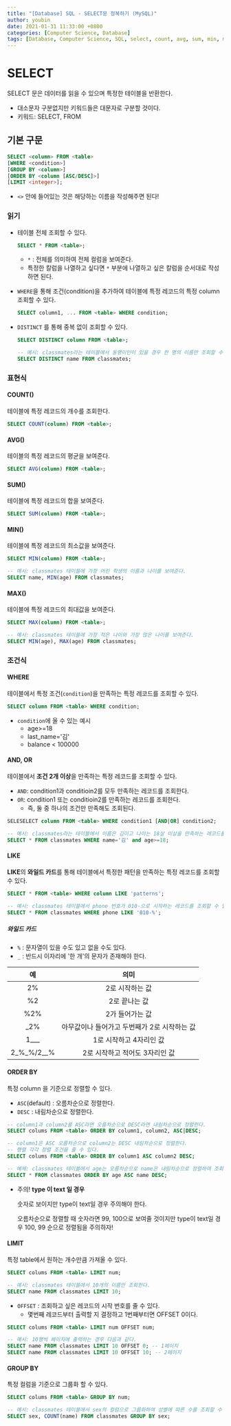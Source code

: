 ```yaml
---
title: "[Database] SQL - SELECT문 정복하기 (MySQL)"
author: youbin
date: 2021-01-31 11:33:00 +0800
categories: [Computer Science, Database]
tags: [Database, Computer Science, SQL, select, count, avg, sum, min, max, where, like, order by, limit, group by, MySQL]
---
```


# SELECT

SELECT 문은 데이터를 읽을 수 있으며 특정한 테이블을 반환한다.

- 대소문자 구분없지만 키워드들은 대문자로 구분할 것이다.
- 키워드: SELECT, FROM



## 기본 구문

```sql
SELECT <column> FROM <table>
[WHERE <condition>]
[GROUP BY <column>]
[ORDER BY <column [ASC/DESC]>]
[LIMIT <integer>];
```

- `<>` 안에 들어있는 것은 해당하는 이름을 작성해주면 된다!

### 읽기

- 테이블 전체 조회할 수 있다.

  ```sql
  SELECT * FROM <table>;
  ```

  - `*` : 전체를 의미하여 전체 컬럼을 보여준다.
  - 특정한 칼럼을 나열하고 싶다면 `*` 부분에 나열하고 싶은 칼럼을 순서대로 작성하면 된다.

- `WHERE`을 통해 조건(condition)을 추가하여 테이블에 특정 레코드의 특정 column 조회할 수 있다.

  ```sql
  SELECT column1, ... FROM <table> WHERE condition;
  ```

- `DISTINCT` 를 통해 중복 없이 조회할 수 있다.

  ```sql
  SELECT DISTINCT column FROM <table>;
  ```

  ```sql
  -- 예시: classmates라는 테이블에서 동명이인이 있을 경우 한 명의 이름만 조회할 수 있도록 하는 코드이다.
  SELECT DISTINCT name FROM classmates;
  ```



### 표현식

#### COUNT()

테이블에 특정 레코드의 개수를 조회한다.

```sql
SELECT COUNT(column) FROM <table>;
```



#### AVG()

테이블의 특정 레코드의 평균을 보여준다.

```sql
SELECT AVG(column) FROM <table>;
```



#### SUM()

 테이블에 특정 레코드의 합을 보여준다.
 ```sql
SELECT SUM(column) FROM <table>;
 ```



#### MIN()

테이블에 특정 레코드의 최소값을 보여준다.

  ```sql
SELECT MIN(column) FROM <table>;
  ```
   ```sql
-- 예시: classmates 테이블에 가장 어린 학생의 이름과 나이를 보여준다.
SELECT name, MIN(age) FROM classmates;
   ```



#### MAX()

테이블에 특정 레코드의 최대값을 보여준다.

  ```sql
SELECT MAX(column) FROM <table>;
  ```

  ```sql
-- 예시: classmates 테이블에 가장 적은 나이와 가장 많은 나이를 보여준다.
SELECT MIN(age), MAX(age) FROM classmates;
  ```



### 조건식

#### WHERE

테이블에서 특정 조건(`condition`)을 만족하는 특정 레코드를 조회할 수 있다.

```sql
SELECT column FROM <table> WHERE condition;
```

- `condition`에 올 수 있는 예시
  - age>=18
  - last_name='김'
  - balance < 100000



#### AND, OR

테이블에서 **조건 2개 이상**을 만족하는 특정 레코드를 조회할 수 있다.

- `AND`: condition1과 conditioin2를 모두 만족하는 레코드를 조회한다.
- `OR`: condition1 또는 conditioin2를 만족하는 레코드를 조회한다.
  - 즉, 둘 중 하나의 조건만 만족해도 조회된다.

```sql
SELESELECT column FROM <table> WHERE condition1 [AND|OR] condition2;
```

```sql
-- 예시: classmates라는 테이블에서 이름은 김이고 나이는 18살 이상을 만족하는 레코드를 조회한다.
SELECT * FROM classmates WHERE name='김' and age>=18;
```



#### LIKE

**LIKE**의 **와일드 카드**를 통해 테이블에서 특정한 패턴을 만족하는 특정 레코드를 조회할 수 있다.

```sql
SELECT * FROM <table> WHERE column LIKE 'patterns';
```

```sql
-- 예시: classmates 테이블에서 phone 번호가 010-으로 시작하는 레코드를 조회할 수 있다.
SELECT * FROM classmates WHERE phone LIKE '010-%';
```

##### 와일드 카드

- `%` : 문자열이 있을 수도 있고 없을 수도 있다.
- `_` : 반드시 이자리에 '한 개'의 문자가 존재해야 한다.

|     예     |                     의미                     |
| :--------: | :------------------------------------------: |
|     2%     |               2로 시작하는 값                |
|     %2     |                2로 끝나는 값                 |
|    %2%     |               2가 들어가는 값                |
|    _2%     | 아무값이나 들어가고 두번째가 2로 시작하는 값 |
|    1___    |           1로 시작하고 4자리인 값            |
| 2_%_%/2__% |        2로 시작하고 적어도 3자리인 값        |



#### ORDER BY

특정 column 을 기준으로 정렬할 수 있다.

- `ASC`(default) : 오름차순으로 정렬한다.
- `DESC` : 내림차순으로 정렬한다.

```sql
-- column1과 column2를 ASC라면 오름차순으로 DESC라면 내림차순으로 정렬한다.
SELECT colums FROM <table> ORDER BY column1, column2, ASC|DESC;
```

```sql
-- column1은 ASC 오름차순으로 column2는 DESC 내림차순으로 정렬한다.
-- 행렬 각각 정렬 조건을 줄 수 있다.
SELECT colums FROM <table> ORDER BY column1 ASC column2 DESC;
```

```sql
-- 예제: classmates 테이블에서 age는 오름차순으로 name은 내림차순으로 정렬하여 조회한다.
SELECT * FROM classmates ORDER BY age ASC name DESC;
```

- 주의!  **type 이 text 일 경우** 

  숫자로 보이지만 type이 text일 경우 주의해야 한다.

  오름차순으로 정렬할 때 숫자라면 99, 100으로 보여줄 것이지만 type이 text일 경우 100, 99 순으로 정렬됨을 주의하자!



#### LIMIT

특정 table에서 원하는 개수만큼 가져올 수 있다.

```sql
SELECT colums FROM <table> LIMIT num;
```

```sql
-- 예시: classmates 테이블에서 10개의 이름만 조회한다.
SELECT name FROM classmates LIMIT 10;
```

- `OFFSET` : 조회하고 싶은 레코드의 시작 번호를 줄 수 있다. 
  - 몇번째 레코드부터 출력할 지 결정하고 1번째부터면 OFFSET 0이다.

```sql
SELECT colums FROM <table> LIMIT num OFFSET num;
```

```sql
-- 예시: 10행씩 페이지에 출력하는 경우 다음과 같다.
SELECT name FROM classmates LIMIT 10 OFFSET 0; -- 1페이지
SELECT name FROM classmates LIMIT 10 OFFSET 10; -- 2페이지
```



#### GROUP BY

특정 컬럼을 기준으로 그룹화 할 수 있다.

```sql
SELECT colums FROM <table> GROUP BY num;
```

```sql
-- 예시: classmates 테이블에서 sex의 컬럼으로 그룹화하여 성별에 따른 수를 조회할 수 있다.
SELECT sex, COUNT(name) FROM classmates GROUP BY sex;
```

